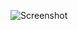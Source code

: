 ![Screenshot](https://raw.githubusercontent.com/Cryakl/Ultimate-RAT-Collection/refs/heads/main/InfectedMonitor/Screenshot.png)
